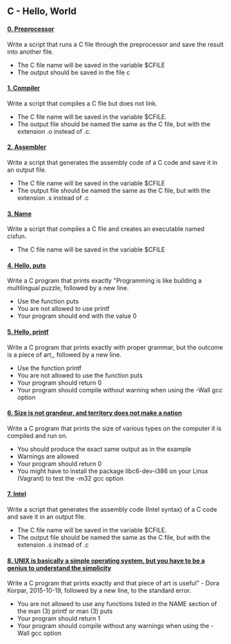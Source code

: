 ## C - Hello, World

#### [0. Preprocessor](0-preprocessor)

Write a script that runs a C file through the preprocessor and save the result into another file.

- The C file name will be saved in the variable $CFILE
- The output should be saved in the file c

#### [1. Compiler](1-compiler)

Write a script that compiles a C file but does not link.

- The C file name will be saved in the variable $CFILE.
- The output file should be named the same as the C file, but with the extension .o instead of .c.

#### [2. Assembler](2-assembler)

Write a script that generates the assembly code of a C code and save it in an output file.

- The C file name will be saved in the variable $CFILE
- The output file should be named the same as the C file, but with the extension .s instead of .c

#### [3. Name](3-name)

Write a script that compiles a C file and creates an executable named cisfun.

- The C file name will be saved in the variable $CFILE

#### [4. Hello, puts](4-puts.c)

Write a C program that prints exactly "Programming is like building a multilingual puzzle, followed by a new line.

- Use the function puts
- You are not allowed to use printf
- Your program should end with the value 0

#### [5. Hello, printf](5-printf.c)

Write a C program that prints exactly with proper grammar, but the outcome is a piece of art,, followed by a new line.

- Use the function printf
- You are not allowed to use the function puts
- Your program should return 0
- Your program should compile without warning when using the -Wall gcc option

#### [6. Size is not grandeur, and territory does not make a nation](6-size.c)

Write a C program that prints the size of various types on the computer it is compiled and run on.

- You should produce the exact same output as in the example
- Warnings are allowed
- Your program should return 0
- You might have to install the package libc6-dev-i386 on your Linux (Vagrant) to test the -m32 gcc option

#### [7. Intel](100-intel)

Write a script that generates the assembly code (Intel syntax) of a C code and save it in an output file.

- The C file name will be saved in the variable $CFILE.
- The output file should be named the same as the C file, but with the extension .s instead of .c

#### [8. UNIX is basically a simple operating system, but you have to be a genius to understand the simplicity](101-quote.c)

Write a C program that prints exactly and that piece of art is useful" - Dora Korpar, 2015-10-19, followed by a new line, to the standard error.

- You are not allowed to use any functions listed in the NAME section of the man (3) printf or man (3) puts
- Your program should return 1
- Your program should compile without any warnings when using the -Wall gcc option 

